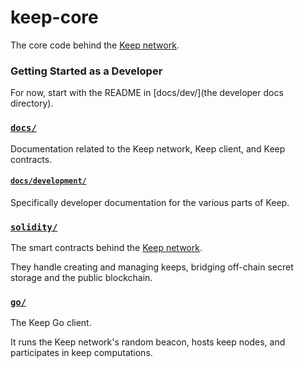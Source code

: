 # keep-core

The core code behind the [Keep network].

### Getting Started as a Developer

For now, start with the README in [docs/dev/](the developer docs directory).

### [`docs/`](docs/)

Documentation related to the Keep network, Keep client, and Keep contracts.

#### [`docs/development/`](docs/development/)

Specifically developer documentation for the various parts of Keep.

### [`solidity/`](solidity/)

The smart contracts behind the [Keep network].

They handle creating and managing keeps, bridging off-chain secret storage
and the public blockchain.

### [`go/`](go/)

The Keep Go client.

It runs the Keep network's random beacon, hosts keep nodes, and participates in
keep computations.

  [Keep network]: https://keep.network
